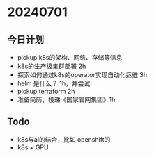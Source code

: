 # 20240701

## 今日计划
* pickup k8s的架构、网络、存储等信息
* k8s的生产级集群部署 2h
* 探索如何通过k8s的operator实现自动化运维 3h
* helm 是什么？ 1h，并尝试
* pickup terraform 2h
* 准备简历，投递《国家管网集团》1h

## Todo
* k8s与ai的结合，比如 openshift的
* k8s + GPU